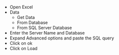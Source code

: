 - Open Excel 
- Data
  - Get Data
  - From Database
  - From SQL Server Database
- Enter the Server Name and Database
- Expand Advanced options and paste the SQL query
- Click on ok
- Click on Load
